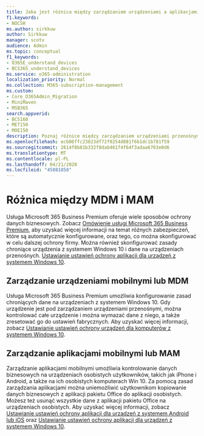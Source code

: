 ```yaml
---
title: Jaka jest różnica między zarządzaniem urządzeniami a aplikacjami
f1.keywords:
- NOCSH
ms.author: sirkkuw
author: Sirkkuw
manager: scotv
audience: Admin
ms.topic: conceptual
f1_keywords:
- O365E_understand_devices
- BCS365_understand_devices
ms.service: o365-administration
localization_priority: Normal
ms.collection: M365-subscription-management
ms.custom:
- Core_O365Admin_Migration
- MiniMaven
- MSB365
search.appverid:
- BCS160
- MET150
- MOE150
description: Poznaj różnice między zarządzaniem urządzeniami przenośnymi a zarządzaniem aplikacjami mobilnymi lub mdm i mam.
ms.openlocfilehash: ecb06ffc23823df72f9254d881f6b1dc1b781f59
ms.sourcegitcommit: 2614f8b81b332f8dab461f4f64f3adaa6703e0d6
ms.translationtype: MT
ms.contentlocale: pl-PL
ms.lasthandoff: 04/21/2020
ms.locfileid: "45081858"
---
```

# <a name="difference-between-mdm-and-mam"></a>Różnica między MDM i MAM

Usługa Microsoft 365 Business Premium oferuje wiele sposobów ochrony danych biznesowych. Zobacz [Omówienie usługi Microsoft 365 Business Premium,](../microsoft-365-business-overview.md) aby uzyskać więcej informacji na temat różnych zabezpieczeń, które są automatycznie konfigurowane, oraz tego, co można skonfigurować w celu dalszej ochrony firmy. Można również skonfigurować zasady chroniące urządzenia z systemem Windows 10 i dane na urządzeniach przenośnych.
[Ustawianie ustawień ochrony aplikacji dla urządzeń z systemem Windows 10](../protection-settings-for-windows-10-devices.md).

## <a name="mobile-device-management-or-mdm"></a>Zarządzanie urządzeniami mobilnymi lub MDM

Usługa Microsoft 365 Business Premium umożliwia konfigurowanie zasad chroniących dane na urządzeniach z systemem Windows 10. Gdy urządzenie jest pod zarządzaniem urządzeniami przenośnymi, można kontrolować całe urządzenie i można wymazać dane z niego, a także zresetować go do ustawień fabrycznych. Aby uzyskać więcej informacji, zobacz [Ustawianie ustawień ochrony urządzeń dla komputerów z systemem Windows 10](../protection-settings-for-windows-10-pcs.md).

## <a name="mobile-application-management-or-mam"></a>Zarządzanie aplikacjami mobilnymi lub MAM

Zarządzanie aplikacjami mobilnymi umożliwia kontrolowanie danych biznesowych na urządzeniach osobistych użytkowników, takich jak iPhone i Android, a także na ich osobistych komputerach Win 10. Za pomocą zasad zarządzania aplikacjami można uniemożliwić użytkownikom kopiowanie danych biznesowych z aplikacji pakietu Office do aplikacji osobistych. Możesz też usunąć wszystkie dane z aplikacji pakietu Office na urządzeniach osobistych. Aby uzyskać więcej informacji, zobacz [Ustawianie ustawień ochrony aplikacji dla urządzeń z systemem Android lub iOS](../app-protection-settings-for-android-and-ios.md) oraz [Ustawianie ustawień ochrony aplikacji dla urządzeń z systemem Windows 10](../protection-settings-for-windows-10-devices.md).
